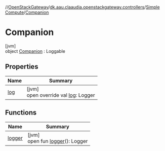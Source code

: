 //[OpenStackGateway](../../../../index.md)/[dk.aau.claaudia.openstackgateway.controllers](../../index.md)/[SimpleCompute](../index.md)/[Companion](index.md)

# Companion

[jvm]\
object [Companion](index.md) : Loggable

## Properties

| Name | Summary |
|---|---|
| [log](log.md) | [jvm]<br>open override val [log](log.md): Logger |

## Functions

| Name | Summary |
|---|---|
| [logger](index.md#-170179809%2FFunctions%2F-1216412040) | [jvm]<br>open fun [logger](index.md#-170179809%2FFunctions%2F-1216412040)(): Logger |

